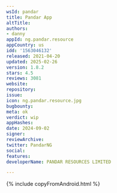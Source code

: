 ```yaml
---
wsId: pandar
title: Pandar App
altTitle: 
authors:
- danny
appId: ng.pandar.resource
appCountry: us
idd: '1563046132'
released: 2021-04-20
updated: 2025-02-26
version: 1.8.2
stars: 4.5
reviews: 3081
website: 
repository: 
issue: 
icon: ng.pandar.resource.jpg
bugbounty: 
meta: ok
verdict: wip
appHashes: 
date: 2024-09-02
signer: 
reviewArchive: 
twitter: PandarNG
social: 
features: 
developerName: PANDAR RESOURCES LIMITED

---
```


{% include copyFromAndroid.html %}
